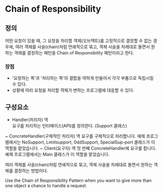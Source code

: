 # Chain of Responsibility
## 정의
어떤 요청이 있을 때, 그 요청을 처리할 객체(오브젝트)를 고정적으로 결정할 수 없는 경우에, 여러 객체를 사슬(chain)처럼 연쇄적으로 묶고, 객체 사슬을 차례대로 돌면서 원하는 객체를 결정하는 패턴을 Chain of Responsibility 패턴이라고 한다. 

### 장점
- '요청하는 쪽'과 '처리하는 쪽'의 결합을 약하게 만들어서 각각 부품으로 독립시킬 수 있다. 
- 상황에 따라 요청을 처리할 객체가 변하는 프로그램에 대응할 수 있다.

## 구성요소
- Handler(처리자) 역<br>
요구를 처리하는 인터페이스(API)를 정의한다. (Support 클래스)

~ ConcreteHandler(구체적인 처리자) 역
요구를 구체적으로 처리합니다. 예제 프로그램에서는 NoSupport, Limitsupport, 0ddSupport, SpecialSup-port 클래스가 이 역할을 맡았습니다.
~ Client(요구자) 역
첫 번째 ConcreteHandler에 요구를 합니다. 예제 프로그램에서는 Main 클래스가 이 역할을 맡았습니다.

여러 객체를 사슬(chain)처럼 연쇄적으로 묶고, 객체 사슬을 차례대로 돌면서 원하는 객체를 결정하는 방법이다.

Use the Chain of Responsibility Pattern when you want to give more than one object a chance to handle a request.